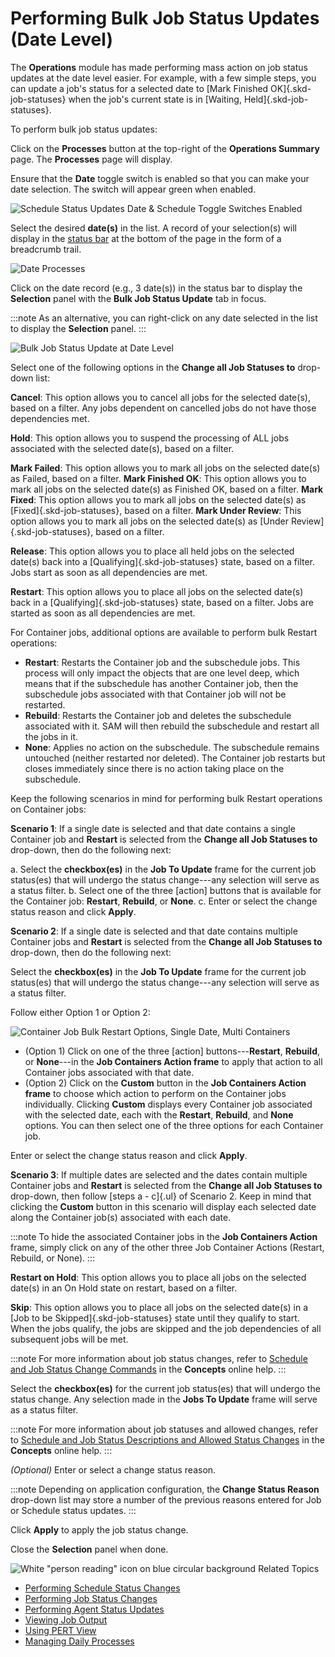 # Performing Bulk Job Status Updates (Date Level)

The **Operations** module has made performing mass action on job status
updates at the date level easier. For example, with a few simple steps,
you can update a job's status for a selected date to [Mark Finished OK]{.skd-job-statuses} when the job's current state is in [Waiting,
Held]{.skd-job-statuses}.

To perform bulk job status updates:

Click on the **Processes** button at the top-right of the **Operations
Summary** page. The **Processes** page will display.

Ensure that the **Date** toggle switch is enabled so that you can make
your date selection. The switch will appear green when enabled.

![Schedule Status Updates Date & Schedule Toggle Switches Enabled](../../../Resources/Images/SM/Schedule-Status-Update_DateToggle.png "Schedule Status Updates Date Toggle Switch Enabled")

Select the desired **date(s)** in the list. A record of your
selection(s) will display in the [status bar](SM-UI-Layout.md#Status) at the bottom of the page in the form
of a breadcrumb trail.

![Date Processes](../../../Resources/Images/SM/Date-Processes.png "Date Processes")

Click on the date record (e.g., 3 date(s)) in the status bar to display
the **Selection** panel with the **Bulk Job Status Update** tab in
focus.

:::note
As an alternative, you can right-click on any date selected in the list to display the **Selection** panel.
:::

![Bulk Job Status Update at Date Level](../../../Resources/Images/SM/BulkUpdateOnDate.png "Bulk Job Status Update at Date Level")

Select one of the following options in the **Change all Job Statuses
to** drop-down list:

**Cancel**: This option allows you to cancel all jobs for the selected
date(s), based on a filter. Any jobs dependent on cancelled jobs do not
have those dependencies met.

**Hold**: This option allows you to suspend the processing of ALL jobs
associated with the selected date(s), based on a filter.

**Mark Failed**: This option allows you to mark all jobs on the selected
date(s) as Failed, based on a filter.
**Mark Finished OK**: This option allows you to mark all jobs on the
selected date(s) as Finished OK, based on a filter.
**Mark Fixed**: This option allows you to mark all jobs on the selected
date(s) as [Fixed]{.skd-job-statuses}, based on a filter.
**Mark Under Review**: This option allows you to mark all jobs on the
selected date(s) as [Under Review]{.skd-job-statuses}, based on a filter.

**Release**: This option allows you to place all held jobs on the
selected date(s) back into a [Qualifying]{.skd-job-statuses} state, based on a filter. Jobs start as soon as all dependencies are met.

**Restart**: This option allows you to place all jobs on the selected
date(s) back in a [Qualifying]{.skd-job-statuses} state, based on a filter. Jobs are started as soon as all dependencies are met.

For Container jobs, additional options are available to perform bulk
Restart operations:

- **Restart**: Restarts the Container job and the subschedule jobs.
    This process will only impact the objects that are one level deep,
    which means that if the subschedule has another Container job, then
    the subschedule jobs associated with that Container job will not be
    restarted.
- **Rebuild**: Restarts the Container job and deletes the subschedule
    associated with it. SAM will then rebuild the subschedule and
    restart all the jobs in it.
- **None**: Applies no action on the subschedule. The subschedule
    remains untouched (neither restarted nor deleted). The Container job
    restarts but closes immediately since there is no action taking
    place on the subschedule.

Keep the following scenarios in mind for performing bulk Restart
operations on Container jobs:

**Scenario 1**: If a single date is selected and that date contains a
single Container job and **Restart** is selected from the **Change all
Job Statuses to** drop-down, then do the following next:

a.  Select the **checkbox(es)** in the **Job To Update** frame for the
    current job status(es) that will undergo the status change---any
    selection will serve as a status filter.
b.  Select one of the three \[action\] buttons that is available for the     Container job: **Restart**, **Rebuild**, or **None**.
c.  Enter or select the change status reason and click **Apply**.

**Scenario 2**: If a single date is selected and that date contains
multiple Container jobs and **Restart** is selected from the **Change
all Job Statuses to** drop-down, then do the following next:

Select the **checkbox(es)** in the **Job To Update** frame for the
current job status(es) that will undergo the status change---any
selection will serve as a status filter.

Follow either Option 1 or Option 2:

![Container Job Bulk Restart Options, Single Date, Multi Containers](../../../Resources/Images/SM/ContainerJobBulkRestartOptions.png "Container Job Bulk Restart Options, Single Date, Multi Containers")

- (Option 1) Click on one of the three \[action\]     buttons---**Restart**, **Rebuild**, or **None**---in the **Job
    Containers Action frame** to apply that action to all Container jobs
    associated with that date.
- (Option 2) Click on the **Custom** button in the **Job Containers
    Action frame** to choose which action to perform on the Container
    jobs individually. Clicking **Custom** displays every Container job
    associated with the selected date, each with the **Restart**,
    **Rebuild**, and **None** options. You can then select one of the
    three options for each Container job.

Enter or select the change status reason and click **Apply**.

**Scenario 3**: If multiple dates are selected and the dates contain
multiple Container jobs and **Restart** is selected from the **Change
all Job Statuses to** drop-down, then follow [steps a - c]{.ul} of Scenario 2. Keep in mind that clicking the **Custom** button in this
scenario will display each selected date along the Container job(s)
associated with each date.

:::note
To hide the associated Container jobs in the **Job Containers Action** frame, simply click on any of the other three Job Container Actions (Restart, Rebuild, or None).
:::

**Restart on Hold**: This option allows you to place all jobs on the
selected date(s) in an On Hold state on restart, based on a filter.

**Skip**: This option allows you to place all jobs on the selected
date(s) in a [Job to be Skipped]{.skd-job-statuses} state until they qualify to start. When the jobs qualify, the jobs are skipped and the
job dependencies of all subsequent jobs will be met.

:::note
For more information about job status changes, refer to [Schedule and Job Status Change Commands](../../../operations/status-change-commands.md) in the **Concepts** online help.
:::

Select the **checkbox(es)** for the current job status(es) that will
undergo the status change. Any selection made in the **Jobs To Update**
frame will serve as a status filter.

:::note
For more information about job statuses and allowed changes, refer to [Schedule and Job Status Descriptions and Allowed Status Changes](../../../operations/status-descriptions.md) in the **Concepts** online help.
:::

*(Optional)* Enter or select a change status reason.

:::note
Depending on application configuration, the **Change Status Reason** drop-down list may store a number of the previous reasons entered for Job or Schedule status updates.
:::

Click **Apply** to apply the job status change.

Close the **Selection** panel when done.

![White "person reading" icon on blue circular background](../../../Resources/Images/moreinfo-icon(48x48).png "More Info icon")
Related Topics

- [Performing Schedule Status     Changes](Performing-Schedule-Status-Changes.md)
- [Performing Job Status     Changes](Performing-Job-Status-Changes.md)
- [Performing Agent Status     Updates](Performing-Agent-Status-Updates.md)
- [Viewing Job Output](Viewing-Job-Output.md)
- [Using PERT View](Using-PERT-View.md)
- [Managing Daily Processes](Managing-Daily-Processes.md)
